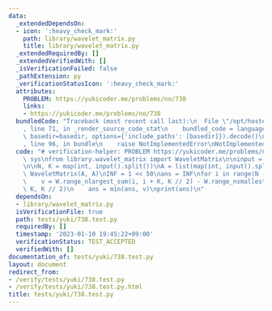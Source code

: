 ```yaml
---
data:
  _extendedDependsOn:
  - icon: ':heavy_check_mark:'
    path: library/wavelet_matrix.py
    title: library/wavelet_matrix.py
  _extendedRequiredBy: []
  _extendedVerifiedWith: []
  _isVerificationFailed: false
  _pathExtension: py
  _verificationStatusIcon: ':heavy_check_mark:'
  attributes:
    PROBLEM: https://yukicoder.me/problems/no/738
    links:
    - https://yukicoder.me/problems/no/738
  bundledCode: "Traceback (most recent call last):\n  File \"/opt/hostedtoolcache/PyPy/3.7.13/x64/site-packages/onlinejudge_verify/documentation/build.py\"\
    , line 71, in _render_source_code_stat\n    bundled_code = language.bundle(stat.path,\
    \ basedir=basedir, options={'include_paths': [basedir]}).decode()\n  File \"/opt/hostedtoolcache/PyPy/3.7.13/x64/site-packages/onlinejudge_verify/languages/python.py\"\
    , line 96, in bundle\n    raise NotImplementedError\nNotImplementedError\n"
  code: "# verification-helper: PROBLEM https://yukicoder.me/problems/no/738\nimport\
    \ sys\nfrom library.wavelet_matrix import WaveletMatrix\n\ninput = sys.stdin.readline\n\
    \n\nN, K = map(int, input().split())\nA = list(map(int, input().split()))\nW =\
    \ WaveletMatrix(A, A)\nINF = 1 << 50\nans = INF\nfor i in range(N - K + 1):\n\
    \    v = W.range_nlargest_sum(i, i + K, K // 2) - W.range_nsmallest_sum(i, i +\
    \ K, K // 2)\n    ans = min(ans, v)\nprint(ans)\n"
  dependsOn:
  - library/wavelet_matrix.py
  isVerificationFile: true
  path: tests/yuki/738.test.py
  requiredBy: []
  timestamp: '2023-01-10 19:45:22+09:00'
  verificationStatus: TEST_ACCEPTED
  verifiedWith: []
documentation_of: tests/yuki/738.test.py
layout: document
redirect_from:
- /verify/tests/yuki/738.test.py
- /verify/tests/yuki/738.test.py.html
title: tests/yuki/738.test.py
---
```


